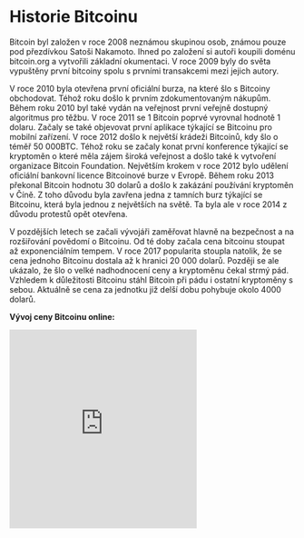 # Historie Bitcoinu

Bitcoin byl založen v roce 2008 neznámou skupinou osob, známou pouze pod přezdívkou Satoši Nakamoto. Ihned po založení si autoři koupili doménu bitcoin.org a vytvořili základní okumentaci. V roce 2009 byly do světa vypuštěny první bitcoiny spolu s prvními transakcemi mezi jejich autory. 

V roce 2010 byla otevřena první oficiální burza, na které šlo s Bitcoiny obchodovat. Téhož roku došlo k prvním zdokumentovaným nákupům. Během roku 2010 byl také vydán na veřejnost první veřejně dostupný algoritmus pro těžbu. V roce 2011 se 1 Bitcoin poprvé vyrovnal hodnotě 1 dolaru. Začaly se také objevovat první aplikace týkající se Bitcoinu pro mobilní zařízení. V roce 2012 došlo k největší krádeži Bitcoinů, kdy šlo o téměř 50 000BTC. Téhož roku se začaly konat první konference týkající se kryptoměn o které měla zájem široká veřejnost a došlo také k vytvoření organizace Bitcoin Foundation. Největším krokem v roce 2012 bylo udělení oficiální bankovní licence Bitcoinové burze v Evropě. Během roku 2013 překonal Bitcoin hodnotu 30 dolarů a došlo k zakázání používání kryptoměn v Číně. Z toho důvodu byla zavřena jedna z tamních burz týkající se Bitcoinu, která byla jednou z největších na světě. Ta byla ale v roce 2014 z důvodu protestů opět otevřena.

V pozdějších letech se začali vývojáři zaměřovat hlavně na bezpečnost a na rozšiřování povědomí o Bitcoinu. Od té doby začala cena bitcoinu stoupat až exponenciálním tempem. V roce 2017 popularita stoupla natolik, že se cena jednoho Bitcoinu dostala až k hranici 20 000 dolarů. Později se ale ukázalo, že šlo o velké nadhodnocení ceny a kryptoměnu čekal strmý pád. Vzhledem k důležitosti Bitcoinu stáhl Bitcoin při pádu i ostatní kryptoměny s sebou. Aktuálně se cena za jednotku již delší dobu pohybuje okolo 4000 dolarů.

**Vývoj ceny Bitcoinu online:**

<iframe src="https://test.skaramart.in" width="330" height="350" frameBorder="0"></iframe>